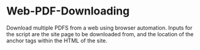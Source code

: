# Web-PDF-Downloading
Download multiple PDFS from a web using browser automation. Inputs for the script are the site page to be downloaded from, and the location of the anchor tags within the HTML of the site. 
